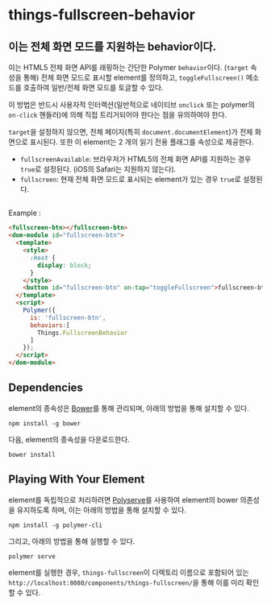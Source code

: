 # things-fullscreen-behavior

## 이는 전체 화면 모드를 지원하는 behavior이다.

이는 HTML5 전체 화면 API를 래핑하는 간단한 Polymer `behavior`이다.
(`target` 속성을 통해) 전체 화면 모드로 표시할 element를 정의하고, `toggleFullscreen()` 메소드를 호출하여 일반/전체 화면 모드를 토글할 수 있다.

이 방법은 반드시 사용자적 인터랙션(일반적으로 네이티브 `onclick` 또는 polymer의 `on-click` 핸들러)에 의해 직접 트리거되어야 한다는 점을 유의하여야 한다.

`target`을 설정하지 않으면, 전체 페이지(특히 `document.documentElement`)가 전체 화면으로 표시된다.
또한 이 element는 2 개의 읽기 전용 플래그를 속성으로 제공한다.
- `fullscreenAvailable`: 브라우저가 HTML5의 전체 화면 API를 지원하는 경우 `true`로 설정된다. (iOS의 Safari는 지원하지 않는다).
- `fullscreen`: 현재 전체 화면 모드로 표시되는 element가 있는 경우 `true`로 설정된다.

##

Example :

```html
<fullscreen-btn></fullscreen-btn>
<dom-module id="fullscreen-btn">
  <template>
    <style>
      :host {
        display: block;
      }
    </style>
    <button id="fullscreen-btn" on-tap="toggleFullscreen">fullscreen-btn</button>
  </template>
  <script>
    Polymer({
      is: 'fullscreen-btn',
      behaviors:[
        Things.FullscreenBehavior
      ]
    });
  </script>
</dom-module>
```

## Dependencies

element의 종속성은 [Bower](http://bower.io/)를 통해 관리되며, 아래의 방법을 통해 설치할 수 있다.

    npm install -g bower

다음, element의 종속성을 다운로드한다.

    bower install


## Playing With Your Element

element를 독립적으로 처리하려면 [Polyserve](https://github.com/PolymerLabs/polyserve)를 사용하여 element의 bower 의존성을 유지하도록 하며, 이는 아래의 방법을 통해 설치할 수 있다.

    npm install -g polymer-cli

그리고, 아래의 방법을 통해 실행할 수 있다.

    polymer serve

element를 실행한 경우, `things-fullscreen`이 디렉토리 이름으로 포함되어 있는 `http://localhost:8080/components/things-fullscreen/`을 통해 이를 미리 확인할 수 있다. 
